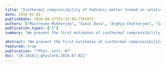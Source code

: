 ```yaml
---
title: "Isothermal compressibility of hadronic matter formed in relativistic nuclear collisions"
date: 2018-01-01
publishDate: 2020-08-17T03:33:49.776597Z
authors: ["Maitreyee Mukherjee", "Sumit Basu", "Arghya Chatterjee", "Sandeep Chatterjee", "Souvik Priyam Adhya", "Sanchari Thakur", "Tapan K. Nayak"]
publication_types: ["2"]
summary: "We present the first estimates of isothermal compressibility ( kT ) of hadronic matter formed in relativistic nuclear collisions (sqrt{sNN}=7.7 GeV to 2.76 TeV) using experimentally observed multiplicity fluctuations. The results are compared with calculations from UrQMD, AMPT, and EPOS event generators, and estimations of kT are made for Pb–Pb collisions at the CERN Large Hadron Collider. A hadron resonance gas (HRG) model has been used to calculate kT as a function of collision energy. Our results show a decrease in kT at low collision energies to sNN∼20 GeV , beyond which the kT values remain almost constant."

abstract: "We present the first estimates of isothermal compressibility ( kT ) of hadronic matter formed in relativistic nuclear collisions ( sNN=7.7 GeV to 2.76 TeV) using experimentally observed quantities. kT is related to the fluctuation in particle multiplicity, temperature, and volume of the system formed in the collisions. Multiplicity fluctuations are obtained from the event-by-event distributions of charged particle multiplicities in narrow centrality bins. The dynamical components of the fluctuations are extracted by removing the contributions to the fluctuations from the number of participating nucleons. From the available experimental data, a constant value of kT has been observed as a function of collision energy. The results are compared with calculations from UrQMD, AMPT, and EPOS event generators, and estimations of kT are made for Pb–Pb collisions at the CERN Large Hadron Collider. A hadron resonance gas (HRG) model has been used to calculate kT as a function of collision energy. Our results show a decrease in kT at low collision energies to sNN∼20 GeV , beyond which the kT values remain almost constant."
featured: true
publication: "*Phys. Lett. B*"
doi: "10.1016/j.physletb.2018.07.021"
---
```



